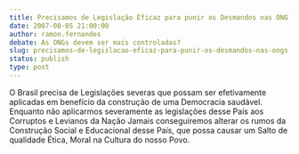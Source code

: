 ```yaml
---
title: Precisamos de Legislação Eficaz para punir os Desmandos nas ONG`s
date: 2007-08-05 21:00:00
author: ramon.fernandes
debate: As ONGs devem ser mais controladas?
slug: precisamos-de-legislacao-eficaz-para-punir-os-desmandos-nas-ongs
status: publish 
type: post
---
```


O Brasil precisa de Legislações severas que possam ser efetivamente aplicadas em benefício da construção de uma Democracia saudável. Enquanto não aplicarmos severamente as legislações desse País aos Corruptos e Levianos da Nação Jamais conseguiremos alterar os rumos da Construção Social e Educacional desse País, que possa causar um Salto de qualidade Ética, Moral na Cultura do nosso Povo.
